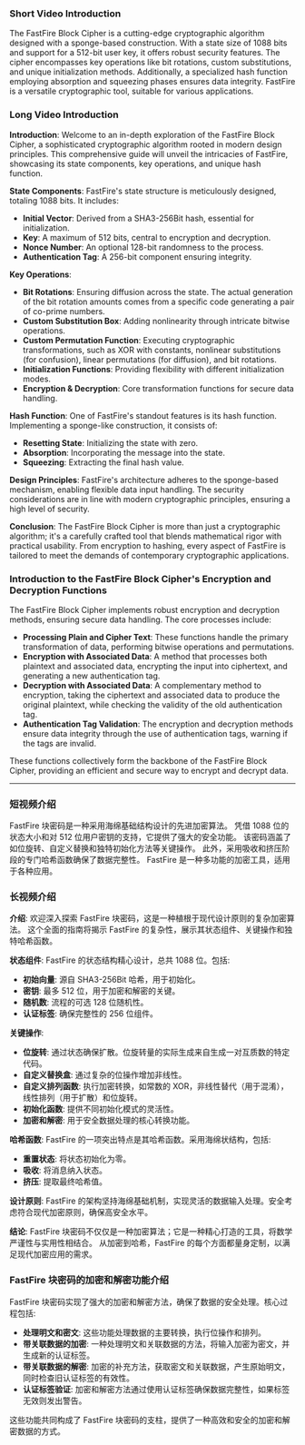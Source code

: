 ### Short Video Introduction

The FastFire Block Cipher is a cutting-edge cryptographic algorithm designed with a sponge-based construction. 
With a state size of 1088 bits and support for a 512-bit user key, it offers robust security features. 
The cipher encompasses key operations like bit rotations, custom substitutions, and unique initialization methods. 
Additionally, a specialized hash function employing absorption and squeezing phases ensures data integrity. 
FastFire is a versatile cryptographic tool, suitable for various applications.

### Long Video Introduction

**Introduction**:
 Welcome to an in-depth exploration of the FastFire Block Cipher, a sophisticated cryptographic algorithm rooted in modern design principles.
 This comprehensive guide will unveil the intricacies of FastFire, showcasing its state components, key operations, and unique hash function.

**State Components**:
FastFire's state structure is meticulously designed, totaling 1088 bits. It includes:
- **Initial Vector**: Derived from a SHA3-256Bit hash, essential for initialization.
- **Key**: A maximum of 512 bits, central to encryption and decryption.
- **Nonce Number**: An optional 128-bit randomness to the process.
- **Authentication Tag**: A 256-bit component ensuring integrity.

**Key Operations**:
- **Bit Rotations**: Ensuring diffusion across the state. The actual generation of the bit rotation amounts comes from a specific code generating a pair of co-prime numbers.
- **Custom Substitution Box**: Adding nonlinearity through intricate bitwise operations.
- **Custom Permutation Function**: Executing cryptographic transformations, such as XOR with constants, nonlinear substitutions (for confusion), linear permutations (for diffusion), and bit rotations.
- **Initialization Functions**: Providing flexibility with different initialization modes.
- **Encryption & Decryption**: Core transformation functions for secure data handling.

**Hash Function**:
One of FastFire's standout features is its hash function. Implementing a sponge-like construction, it consists of:
- **Resetting State**: Initializing the state with zero.
- **Absorption**: Incorporating the message into the state.
- **Squeezing**: Extracting the final hash value.

**Design Principles**:
FastFire's architecture adheres to the sponge-based mechanism, enabling flexible data input handling. 
The security considerations are in line with modern cryptographic principles, ensuring a high level of security.

**Conclusion**:
The FastFire Block Cipher is more than just a cryptographic algorithm; it's a carefully crafted tool that blends mathematical rigor with practical usability. 
From encryption to hashing, every aspect of FastFire is tailored to meet the demands of contemporary cryptographic applications.

### Introduction to the FastFire Block Cipher's Encryption and Decryption Functions

The FastFire Block Cipher implements robust encryption and decryption methods, ensuring secure data handling. The core processes include:

- **Processing Plain and Cipher Text**: These functions handle the primary transformation of data, performing bitwise operations and permutations.
- **Encryption with Associated Data**: A method that processes both plaintext and associated data, encrypting the input into ciphertext, and generating a new authentication tag.
- **Decryption with Associated Data**: A complementary method to encryption, taking the ciphertext and associated data to produce the original plaintext, while checking the validity of the old authentication tag.
- **Authentication Tag Validation**: The encryption and decryption methods ensure data integrity through the use of authentication tags, warning if the tags are invalid.

These functions collectively form the backbone of the FastFire Block Cipher, providing an efficient and secure way to encrypt and decrypt data.

---

### 短视频介绍

FastFire 块密码是一种采用海绵基础结构设计的先进加密算法。
凭借 1088 位的状态大小和对 512 位用户密钥的支持，它提供了强大的安全功能。
该密码涵盖了如位旋转、自定义替换和独特初始化方法等关键操作。
此外，采用吸收和挤压阶段的专门哈希函数确保了数据完整性。
FastFire 是一种多功能的加密工具，适用于各种应用。

### 长视频介绍

**介绍**:
欢迎深入探索 FastFire 块密码，这是一种植根于现代设计原则的复杂加密算法。
这个全面的指南将揭示 FastFire 的复杂性，展示其状态组件、关键操作和独特哈希函数。

**状态组件**:
FastFire 的状态结构精心设计，总共 1088 位。包括:
- **初始向量**: 源自 SHA3-256Bit 哈希，用于初始化。
- **密钥**: 最多 512 位，用于加密和解密的关键。
- **随机数**: 流程的可选 128 位随机性。
- **认证标签**: 确保完整性的 256 位组件。

**关键操作**:
- **位旋转**: 通过状态确保扩散。位旋转量的实际生成来自生成一对互质数的特定代码。
- **自定义替换盒**: 通过复杂的位操作增加非线性。
- **自定义排列函数**: 执行加密转换，如常数的 XOR，非线性替代（用于混淆），线性排列（用于扩散）和位旋转。
- **初始化函数**: 提供不同初始化模式的灵活性。
- **加密和解密**: 用于安全数据处理的核心转换功能。

**哈希函数**:
FastFire 的一项突出特点是其哈希函数。采用海绵状结构，包括:
- **重置状态**: 将状态初始化为零。
- **吸收**: 将消息纳入状态。
- **挤压**: 提取最终哈希值。

**设计原则**:
FastFire 的架构坚持海绵基础机制，实现灵活的数据输入处理。安全考虑符合现代加密原则，确保高安全水平。

**结论**:
FastFire 块密码不仅仅是一种加密算法；它是一种精心打造的工具，将数学严谨性与实用性相结合。
从加密到哈希，FastFire 的每个方面都量身定制，以满足现代加密应用的需求。

### FastFire 块密码的加密和解密功能介绍

FastFire 块密码实现了强大的加密和解密方法，确保了数据的安全处理。核心过程包括:

- **处理明文和密文**: 这些功能处理数据的主要转换，执行位操作和排列。
- **带关联数据的加密**: 一种处理明文和关联数据的方法，将输入加密为密文，并生成新的认证标签。
- **带关联数据的解密**: 加密的补充方法，获取密文和关联数据，产生原始明文，同时检查旧认证标签的有效性。
- **认证标签验证**: 加密和解密方法通过使用认证标签确保数据完整性，如果标签无效则发出警告。

这些功能共同构成了 FastFire 块密码的支柱，提供了一种高效和安全的加密和解密数据的方式。
